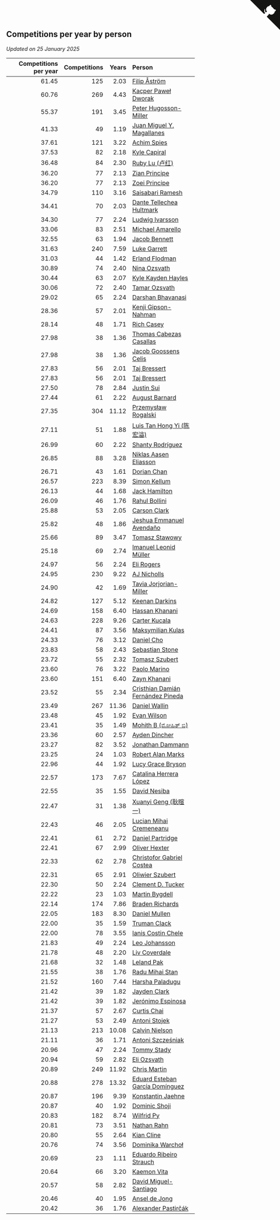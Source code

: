 ## Competitions per year by person

*Updated on 25 January 2025*

| Competitions per year | Competitions | Years | Person |
| ---: | ---: | ---: | :--- |
| 61.45 | 125 | 2.03 | [Filip Åström](https://www.worldcubeassociation.org/persons/2023ASTR01) |
| 60.76 | 269 | 4.43 | [Kacper Paweł Dworak](https://www.worldcubeassociation.org/persons/2020DWOR01) |
| 55.37 | 191 | 3.45 | [Peter Hugosson-Miller](https://www.worldcubeassociation.org/persons/2021HUGO01) |
| 41.33 | 49 | 1.19 | [Juan Miguel Y. Magallanes](https://www.worldcubeassociation.org/persons/2023MAGA09) |
| 37.61 | 121 | 3.22 | [Achim Spies](https://www.worldcubeassociation.org/persons/2021SPIE01) |
| 37.53 | 82 | 2.18 | [Kyle Capiral](https://www.worldcubeassociation.org/persons/2022CAPI02) |
| 36.48 | 84 | 2.30 | [Ruby Lu (卢红)](https://www.worldcubeassociation.org/persons/2022LURU01) |
| 36.20 | 77 | 2.13 | [Zian Principe](https://www.worldcubeassociation.org/persons/2022PRIN08) |
| 36.20 | 77 | 2.13 | [Zoei Principe](https://www.worldcubeassociation.org/persons/2022PRIN09) |
| 34.79 | 110 | 3.16 | [Saisabari Ramesh](https://www.worldcubeassociation.org/persons/2021RAME01) |
| 34.41 | 70 | 2.03 | [Dante Tellechea Hultmark](https://www.worldcubeassociation.org/persons/2023HULT01) |
| 34.30 | 77 | 2.24 | [Ludwig Ivarsson](https://www.worldcubeassociation.org/persons/2022IVAR01) |
| 33.06 | 83 | 2.51 | [Michael Amarello](https://www.worldcubeassociation.org/persons/2022AMAR09) |
| 32.55 | 63 | 1.94 | [Jacob Bennett](https://www.worldcubeassociation.org/persons/2023BENN04) |
| 31.63 | 240 | 7.59 | [Luke Garrett](https://www.worldcubeassociation.org/persons/2017GARR05) |
| 31.03 | 44 | 1.42 | [Erland Flodman](https://www.worldcubeassociation.org/persons/2023FLOD01) |
| 30.89 | 74 | 2.40 | [Nina Ozsvath](https://www.worldcubeassociation.org/persons/2022OZSV03) |
| 30.44 | 63 | 2.07 | [Kyle Kayden Hayles](https://www.worldcubeassociation.org/persons/2022HAYL02) |
| 30.06 | 72 | 2.40 | [Tamar Ozsvath](https://www.worldcubeassociation.org/persons/2022OZSV04) |
| 29.02 | 65 | 2.24 | [Darshan Bhavanasi](https://www.worldcubeassociation.org/persons/2022BHAV01) |
| 28.36 | 57 | 2.01 | [Kenji Gipson-Nahman](https://www.worldcubeassociation.org/persons/2023GIPS01) |
| 28.14 | 48 | 1.71 | [Rich Casey](https://www.worldcubeassociation.org/persons/2023CASE06) |
| 27.98 | 38 | 1.36 | [Thomas Cabezas Casallas](https://www.worldcubeassociation.org/persons/2023CASA08) |
| 27.98 | 38 | 1.36 | [Jacob Goossens Celis](https://www.worldcubeassociation.org/persons/2023CELI06) |
| 27.83 | 56 | 2.01 | [Taj Bressert](https://www.worldcubeassociation.org/persons/2023BRES01) |
| 27.83 | 56 | 2.01 | [Taj Bressert](https://www.worldcubeassociation.org/persons/2023BRES01) |
| 27.50 | 78 | 2.84 | [Justin Sui](https://www.worldcubeassociation.org/persons/2022SUIJ01) |
| 27.44 | 61 | 2.22 | [August Barnard](https://www.worldcubeassociation.org/persons/2022BARN21) |
| 27.35 | 304 | 11.12 | [Przemysław Rogalski](https://www.worldcubeassociation.org/persons/2013ROGA02) |
| 27.11 | 51 | 1.88 | [Luis Tan Hong Yi (陈宏溢)](https://www.worldcubeassociation.org/persons/2023YILU01) |
| 26.99 | 60 | 2.22 | [Shanty Rodríguez](https://www.worldcubeassociation.org/persons/2022CUBI01) |
| 26.85 | 88 | 3.28 | [Niklas Aasen Eliasson](https://www.worldcubeassociation.org/persons/2021ELIA01) |
| 26.71 | 43 | 1.61 | [Dorian Chan](https://www.worldcubeassociation.org/persons/2023DORI01) |
| 26.57 | 223 | 8.39 | [Simon Kellum](https://www.worldcubeassociation.org/persons/2016KELL12) |
| 26.13 | 44 | 1.68 | [Jack Hamilton](https://www.worldcubeassociation.org/persons/2023HAMI08) |
| 26.09 | 46 | 1.76 | [Rahul Bollini](https://www.worldcubeassociation.org/persons/2023BOLL01) |
| 25.88 | 53 | 2.05 | [Carson Clark](https://www.worldcubeassociation.org/persons/2023CLAR02) |
| 25.82 | 48 | 1.86 | [Jeshua Emmanuel Avendaño](https://www.worldcubeassociation.org/persons/2023AVEN01) |
| 25.66 | 89 | 3.47 | [Tomasz Stawowy](https://www.worldcubeassociation.org/persons/2021STAW01) |
| 25.18 | 69 | 2.74 | [Imanuel Leonid Müller](https://www.worldcubeassociation.org/persons/2022MULL02) |
| 24.97 | 56 | 2.24 | [Eli Rogers](https://www.worldcubeassociation.org/persons/2022ROGE05) |
| 24.95 | 230 | 9.22 | [AJ Nicholls](https://www.worldcubeassociation.org/persons/2015NICH04) |
| 24.90 | 42 | 1.69 | [Tavia Jorjorian-Miller](https://www.worldcubeassociation.org/persons/2023JORJ01) |
| 24.82 | 127 | 5.12 | [Keenan Darkins](https://www.worldcubeassociation.org/persons/2019DARK02) |
| 24.69 | 158 | 6.40 | [Hassan Khanani](https://www.worldcubeassociation.org/persons/2018KHAN26) |
| 24.63 | 228 | 9.26 | [Carter Kucala](https://www.worldcubeassociation.org/persons/2015KUCA01) |
| 24.41 | 87 | 3.56 | [Maksymilian Kulas](https://www.worldcubeassociation.org/persons/2021KULA02) |
| 24.33 | 76 | 3.12 | [Daniel Cho](https://www.worldcubeassociation.org/persons/2021CHOD01) |
| 23.83 | 58 | 2.43 | [Sebastian Stone](https://www.worldcubeassociation.org/persons/2022STON09) |
| 23.72 | 55 | 2.32 | [Tomasz Szubert](https://www.worldcubeassociation.org/persons/2022SZUB02) |
| 23.60 | 76 | 3.22 | [Paolo Marino](https://www.worldcubeassociation.org/persons/2021MARI04) |
| 23.60 | 151 | 6.40 | [Zayn Khanani](https://www.worldcubeassociation.org/persons/2018KHAN28) |
| 23.52 | 55 | 2.34 | [Cristhian Damián Fernández Pineda](https://www.worldcubeassociation.org/persons/2022PINE05) |
| 23.49 | 267 | 11.36 | [Daniel Wallin](https://www.worldcubeassociation.org/persons/2013WALL03) |
| 23.48 | 45 | 1.92 | [Evan Wilson](https://www.worldcubeassociation.org/persons/2023WILS11) |
| 23.41 | 35 | 1.49 | [Mohith B (ಮೋಹಿತ್ ಬಿ)](https://www.worldcubeassociation.org/persons/2023BMOH01) |
| 23.36 | 60 | 2.57 | [Ayden Dincher](https://www.worldcubeassociation.org/persons/2022DINC01) |
| 23.27 | 82 | 3.52 | [Jonathan Dammann](https://www.worldcubeassociation.org/persons/2021DAMM01) |
| 23.25 | 24 | 1.03 | [Robert Alan Marks](https://www.worldcubeassociation.org/persons/2024MARK03) |
| 22.96 | 44 | 1.92 | [Lucy Grace Bryson](https://www.worldcubeassociation.org/persons/2023BRYS01) |
| 22.57 | 173 | 7.67 | [Catalina Herrera López](https://www.worldcubeassociation.org/persons/2017LOPE31) |
| 22.55 | 35 | 1.55 | [David Nesiba](https://www.worldcubeassociation.org/persons/2023NESI01) |
| 22.47 | 31 | 1.38 | [Xuanyi Geng (耿暄一)](https://www.worldcubeassociation.org/persons/2023GENG02) |
| 22.43 | 46 | 2.05 | [Lucian Mihai Cremeneanu](https://www.worldcubeassociation.org/persons/2023CREM01) |
| 22.41 | 61 | 2.72 | [Daniel Partridge](https://www.worldcubeassociation.org/persons/2022PART02) |
| 22.41 | 67 | 2.99 | [Oliver Hexter](https://www.worldcubeassociation.org/persons/2022HEXT01) |
| 22.33 | 62 | 2.78 | [Christofor Gabriel Costea](https://www.worldcubeassociation.org/persons/2022COST03) |
| 22.31 | 65 | 2.91 | [Oliwier Szubert](https://www.worldcubeassociation.org/persons/2022SZUB01) |
| 22.30 | 50 | 2.24 | [Clement D. Tucker](https://www.worldcubeassociation.org/persons/2022TUCK09) |
| 22.22 | 23 | 1.03 | [Martin Bygdell](https://www.worldcubeassociation.org/persons/2024BYGD01) |
| 22.14 | 174 | 7.86 | [Braden Richards](https://www.worldcubeassociation.org/persons/2017RICH02) |
| 22.05 | 183 | 8.30 | [Daniel Mullen](https://www.worldcubeassociation.org/persons/2016MULL04) |
| 22.00 | 35 | 1.59 | [Truman Clack](https://www.worldcubeassociation.org/persons/2023CLAC02) |
| 22.00 | 78 | 3.55 | [Ianis Costin Chele](https://www.worldcubeassociation.org/persons/2021CHEL01) |
| 21.83 | 49 | 2.24 | [Leo Johansson](https://www.worldcubeassociation.org/persons/2022JOHA08) |
| 21.78 | 48 | 2.20 | [Liv Coverdale](https://www.worldcubeassociation.org/persons/2022COVE02) |
| 21.68 | 32 | 1.48 | [Leland Pak](https://www.worldcubeassociation.org/persons/2023PAKL02) |
| 21.55 | 38 | 1.76 | [Radu Mihai Stan](https://www.worldcubeassociation.org/persons/2023STAN09) |
| 21.52 | 160 | 7.44 | [Harsha Paladugu](https://www.worldcubeassociation.org/persons/2017PALA08) |
| 21.42 | 39 | 1.82 | [Jayden Clark](https://www.worldcubeassociation.org/persons/2023CLAR13) |
| 21.42 | 39 | 1.82 | [Jerónimo Espinosa](https://www.worldcubeassociation.org/persons/2023ESPI07) |
| 21.37 | 57 | 2.67 | [Curtis Chai](https://www.worldcubeassociation.org/persons/2022CHAI02) |
| 21.27 | 53 | 2.49 | [Antoni Stojek](https://www.worldcubeassociation.org/persons/2022STOJ03) |
| 21.13 | 213 | 10.08 | [Calvin Nielson](https://www.worldcubeassociation.org/persons/2014NIEL03) |
| 21.11 | 36 | 1.71 | [Antoni Szcześniak](https://www.worldcubeassociation.org/persons/2023SZCZ04) |
| 20.96 | 47 | 2.24 | [Tommy Stady](https://www.worldcubeassociation.org/persons/2022STAD01) |
| 20.94 | 59 | 2.82 | [Eli Ozsvath](https://www.worldcubeassociation.org/persons/2022OZSV01) |
| 20.89 | 249 | 11.92 | [Chris Martin](https://www.worldcubeassociation.org/persons/2013MART03) |
| 20.88 | 278 | 13.32 | [Eduard Esteban García Domínguez](https://www.worldcubeassociation.org/persons/2011EDUA01) |
| 20.87 | 196 | 9.39 | [Konstantin Jaehne](https://www.worldcubeassociation.org/persons/2015JAEH01) |
| 20.87 | 40 | 1.92 | [Dominic Shoji](https://www.worldcubeassociation.org/persons/2023SHOJ01) |
| 20.83 | 182 | 8.74 | [Wilfrid Py](https://www.worldcubeassociation.org/persons/2016PYWI01) |
| 20.81 | 73 | 3.51 | [Nathan Rahn](https://www.worldcubeassociation.org/persons/2021RAHN01) |
| 20.80 | 55 | 2.64 | [Kian Cline](https://www.worldcubeassociation.org/persons/2022CLIN01) |
| 20.76 | 74 | 3.56 | [Dominika Warchoł](https://www.worldcubeassociation.org/persons/2021WARC01) |
| 20.69 | 23 | 1.11 | [Eduardo Ribeiro Strauch](https://www.worldcubeassociation.org/persons/2023STRA33) |
| 20.64 | 66 | 3.20 | [Kaemon Vita](https://www.worldcubeassociation.org/persons/2021VITA01) |
| 20.57 | 58 | 2.82 | [David Miguel-Santiago](https://www.worldcubeassociation.org/persons/2022MIGU02) |
| 20.46 | 40 | 1.95 | [Ansel de Jong](https://www.worldcubeassociation.org/persons/2023JONG01) |
| 20.42 | 36 | 1.76 | [Alexander Pastirčák](https://www.worldcubeassociation.org/persons/2023PAST01) |


<a href="https://github.com/jonatanklosko/wca_statistics" class="github-corner" aria-label="View source on Github"><svg width="80" height="80" viewBox="0 0 250 250" style="fill:#151513; color:#fff; position: absolute; top: 0; border: 0; right: 0;" aria-hidden="true"><path d="M0,0 L115,115 L130,115 L142,142 L250,250 L250,0 Z"></path><path d="M128.3,109.0 C113.8,99.7 119.0,89.6 119.0,89.6 C122.0,82.7 120.5,78.6 120.5,78.6 C119.2,72.0 123.4,76.3 123.4,76.3 C127.3,80.9 125.5,87.3 125.5,87.3 C122.9,97.6 130.6,101.9 134.4,103.2" fill="currentColor" style="transform-origin: 130px 106px;" class="octo-arm"></path><path d="M115.0,115.0 C114.9,115.1 118.7,116.5 119.8,115.4 L133.7,101.6 C136.9,99.2 139.9,98.4 142.2,98.6 C133.8,88.0 127.5,74.4 143.8,58.0 C148.5,53.4 154.0,51.2 159.7,51.0 C160.3,49.4 163.2,43.6 171.4,40.1 C171.4,40.1 176.1,42.5 178.8,56.2 C183.1,58.6 187.2,61.8 190.9,65.4 C194.5,69.0 197.7,73.2 200.1,77.6 C213.8,80.2 216.3,84.9 216.3,84.9 C212.7,93.1 206.9,96.0 205.4,96.6 C205.1,102.4 203.0,107.8 198.3,112.5 C181.9,128.9 168.3,122.5 157.7,114.1 C157.9,116.9 156.7,120.9 152.7,124.9 L141.0,136.5 C139.8,137.7 141.6,141.9 141.8,141.8 Z" fill="currentColor" class="octo-body"></path></svg></a><style>.github-corner:hover .octo-arm{animation:octocat-wave 560ms ease-in-out}@keyframes octocat-wave{0%,100%{transform:rotate(0)}20%,60%{transform:rotate(-25deg)}40%,80%{transform:rotate(10deg)}}@media (max-width:500px){.github-corner:hover .octo-arm{animation:none}.github-corner .octo-arm{animation:octocat-wave 560ms ease-in-out}}</style>
